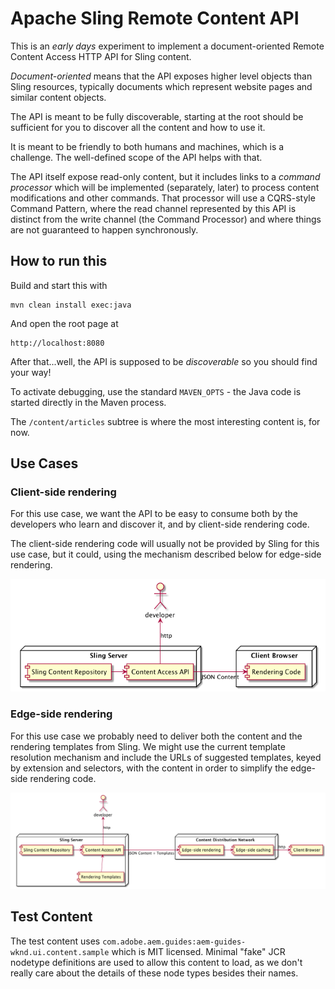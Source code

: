 # Apache Sling Remote Content API

This is an _early days_ experiment to implement a document-oriented
Remote Content Access HTTP API for Sling content.

_Document-oriented_ means that the API exposes higher level objects than
Sling resources, typically documents which represent website pages and
similar content objects.

The API is meant to be fully discoverable, starting at the root should
be sufficient for you to discover all the content and how to use it.

It is meant to be friendly to both humans and machines, which is a challenge.
The well-defined scope of the API helps with that.

The API itself expose read-only content, but it includes links to 
a _command processor_ which will be implemented (separately, later)
to process content modifications and other commands. That processor
will use a CQRS-style Command Pattern,  where the read channel
represented by this API is distinct from the write channel (the 
Command Processor) and where things are not guaranteed to happen
synchronously.

## How to run this

Build and start this with

    mvn clean install exec:java

And open the root page at

    http://localhost:8080

After that...well, the API is supposed to be _discoverable_ so you should find your way!

To activate debugging, use the standard `MAVEN_OPTS` - the Java code is started
directly in the Maven process.

The `/content/articles` subtree is where the most interesting content is, for now.

## Use Cases

### Client-side rendering

For this use case, we want the API to be easy to consume both by the developers
who learn and discover it, and by client-side rendering code.

The client-side rendering code will usually not be provided by Sling for this use
case, but it could, using the mechanism described below for edge-side rendering.

![](src/docs/generated-diagrams/client-side-rendering.png)

### Edge-side rendering

For this use case we probably need to deliver both the content and the rendering templates
from Sling. We might use the current template resolution mechanism and include the URLs of
suggested templates, keyed by extension and selectors, with the content in order to simplify
the edge-side rendering code.

![](src/docs/generated-diagrams/edge-side-rendering.png)

## Test Content

The test content uses `com.adobe.aem.guides:aem-guides-wknd.ui.content.sample` which is MIT
licensed. Minimal "fake" JCR nodetype definitions are used to allow this content to load, as
we don't really care about the details of these node types besides their names.